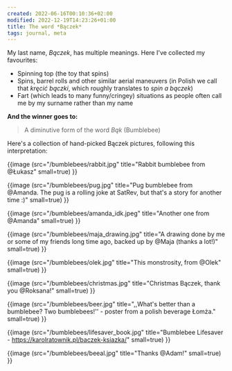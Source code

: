 ```yaml
---
created: 2022-06-16T00:10:36+02:00
modified: 2022-12-19T14:23:26+01:00
title: The word *Bączek*
tags: journal, meta
---
```


My last name, _Bączek_, has multiple meanings. Here I've collected my favourites:

- Spinning top (the toy that spins)
- Spins, barrel rolls and other similar aerial maneuvers (in Polish we call that _kręcić bączki_, which roughly translates to _spin a bączek_)
- Fart (which leads to many funny/cringey) situations as people often call me by my surname rather than my name

**And the winner goes to:**

> A diminutive form of the word _Bąk_ (Bumblebee)

Here's a collection of hand-picked Bączek pictures, following this interpretation:

{{image (src="/bumblebees/rabbit.jpg" title="Rabbit bumblebee from @Łukasz" small=true) }}

{{image (src="/bumblebees/pug.jpg" title="Pug bumblebee from @Amanda. The pug is a rolling joke at SatRev, but that's a story for another time :)" small=true) }}

{{image (src="/bumblebees/amanda_idk.jpeg" title="Another one from @Amanda" small=true) }}

{{image (src="/bumblebees/maja_drawing.jpg" title="A drawing done by me or some of my friends long time ago, backed up by @Maja (thanks a lot!)" small=true) }}

{{image (src="/bumblebees/olek.jpg" title="This monstrosity, from @Olek" small=true) }}

{{image (src="/bumblebees/christmas.jpg" title="Christmas Bączek, thank you @Roksana!" small=true) }}

{{image (src="/bumblebees/beer.jpg" title=",,What's better than a bumblebee? Two bumblebees!'' - poster from a polish beverage Łomża." small=true) }}

{{image (src="/bumblebees/lifesaver_book.jpg" title="Bumblebee Lifesaver - https://karolratownik.pl/baczek-ksiazka/" small=true) }}

{{image (src="/bumblebees/beeal.jpg" title="Thanks @Adam!" small=true) }}
